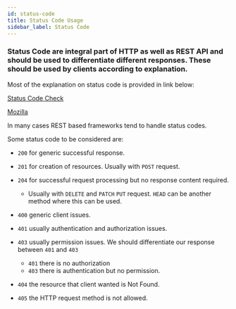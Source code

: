 ```yaml
---
id: status-code
title: Status Code Usage
sidebar_label: Status Code
---
```


### Status Code are integral part of HTTP as well as REST API and should be used to differentiate different responses. These should be used by clients according to explanation.



Most of the explanation on status code is provided in link below:

[Status Code Check](https://httpstatus.com/)

[Mozilla](https://developer.mozilla.org/en-US/docs/Web/HTTP/Status)

In many cases REST based frameworks tend to handle status codes.

Some status code to be considered are:

* `200` for generic successful response.
* `201` for creation of resources. Usually with `POST` request.
* `204` for successful request processing but no response content required.
    - Usually with `DELETE` and `PATCH` `PUT` request. `HEAD` can be another method where this can be used.


* `400` generic client issues.
* `401` usually authentication and authorization issues.
* `403` usually permission issues. We should differentiate our response between `401` and `403`
    - `401` there is no authorization
    - `403` there is authentication but no permission.
* `404` the resource that client wanted is Not Found.
* `405` the HTTP request method is not allowed.